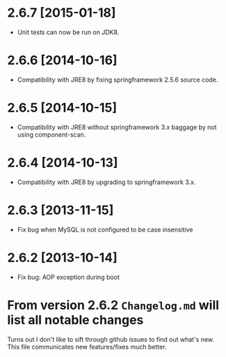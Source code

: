 # 2.6.7 [2015-01-18]
 * Unit tests can now be run on JDK8.

# 2.6.6 [2014-10-16]
 * Compatibility with JRE8 by fixing springframework 2.5.6 source code.

# 2.6.5 [2014-10-15]
 * Compatibility with JRE8 without springframework 3.x baggage by not using component-scan.

# 2.6.4 [2014-10-13]
 * Compatibility with JRE8 by upgrading to springframework 3.x.

# 2.6.3 [2013-11-15]
 * Fix bug when MySQL is not configured to be case insensitive

# 2.6.2 [2013-10-14]
 * Fix bug: AOP exception during boot

# From version 2.6.2 `Changelog.md` will list all notable changes
Turns out I don't like to sift through github issues to find out what's new.
This file communicates new features/fixes much better.
